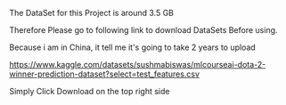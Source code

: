 The DataSet for this Project is around 3.5 GB

Therefore Please go to following link to download DataSets Before using.

Because i am in China, it tell me it's going to take 2 years to upload

https://www.kaggle.com/datasets/sushmabiswas/mlcourseai-dota-2-winner-prediction-dataset?select=test_features.csv

Simply Click Download on the top right side
